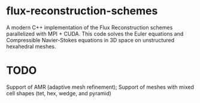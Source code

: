 # flux-reconstruction-schemes
A modern C++ implementation of the Flux Reconstruction schemes parallelized with MPI + CUDA. This code solves the Euler equations and Compressible Navier-Stokes equations in 3D space on unstructured hexahedral meshes.

# TODO
Support of AMR (adaptive mesh refinement);
Support of meshes with mixed cell shapes (tet, hex, wedge, and pyramid)
